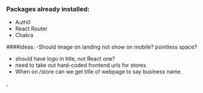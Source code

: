### Packages already installed:

- Auth0
- React Router
- Chakra

####ideas:
-Should image on landing not show on mobile? pointless space?
- should have logo in title, not React one?
- need to take out hard-coded frontend urls for stores
- When on /store can we get title of webpage to say business name.

,